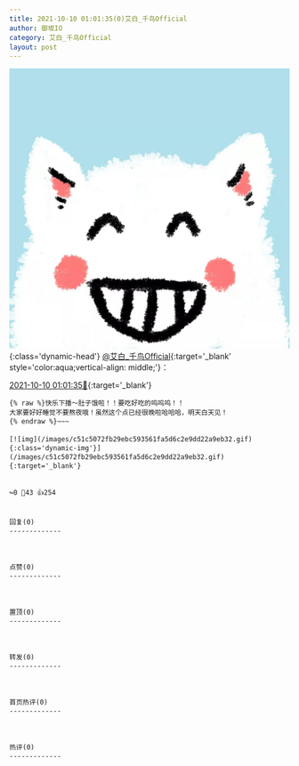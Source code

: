 ```yaml
---
title: 2021-10-10 01:01:35(0)艾白_千鸟Official
author: 御坂IO
category: 艾白_千鸟Official
layout: post
---
```


![img](/images/9ae8b9445fd0665cc014d9080156a45271be73c6.jpg){:class='dynamic-head'}
[@艾白_千鸟Official](https://space.bilibili.com/334537711/dynamic){:target='_blank' style='color:aqua;vertical-align: middle;'}：

[2021-10-10 01:01:35🔗](https://t.bilibili.com/579650912285075506){:target='_blank'}

~~~
{% raw %}快乐下播～肚子饿啦！！要吃好吃的呜呜呜！！
大家要好好睡觉不要熬夜哦！虽然这个点已经很晚啦哈哈哈，明天白天见！
{% endraw %}~~~

[![img](/images/c51c5072fb29ebc593561fa5d6c2e9dd22a9eb32.gif){:class='dynamic-img'}](/images/c51c5072fb29ebc593561fa5d6c2e9dd22a9eb32.gif){:target='_blank'}


↪️0 💬43 👍254


回复(0)
-------------



点赞(0)
-------------



置顶(0)
-------------



转发(0)
-------------



首页热评(0)
-------------



热评(0)
-------------



